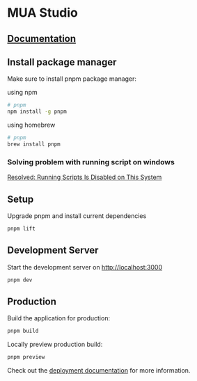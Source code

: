 # MUA Studio

## [Documentation](docs/index.md)

## Install package manager

Make sure to install pnpm package manager:

using npm

```bash
# pnpm
npm install -g pnpm
```

using homebrew

```bash
# pnpm
brew install pnpm
```

### Solving problem with running script on windows

[Resolved: Running Scripts Is Disabled on This System](https://www.partitionwizard.com/clone-disk/running-scripts-is-disabled-on-this-system.html)

## Setup

Upgrade pnpm and install current dependencies

```bash
pnpm lift
```

## Development Server

Start the development server on <http://localhost:3000>

```bash
pnpm dev
```

## Production

Build the application for production:

```bash
pnpm build
```

Locally preview production build:

```bash
pnpm preview
```

Check out the [deployment documentation](https://nuxt.com/docs/getting-started/deployment) for more information.
